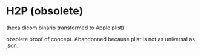 # H2P (obsolete)
(hexa dicom binario transformed to Apple plist)

obsolete proof of concept.
Abandonned because plist is not as universal as json.

